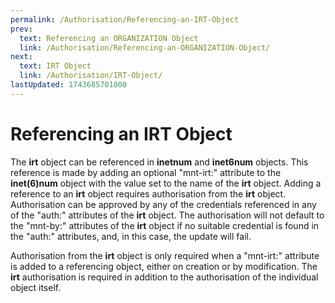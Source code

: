 ```yaml
---
permalink: /Authorisation/Referencing-an-IRT-Object
prev:
  text: Referencing an ORGANIZATION Object
  link: /Authorisation/Referencing-an-ORGANIZATION-Object/
next:
  text: IRT Object
  link: /Authorisation/IRT-Object/
lastUpdated: 1743685701000
---
```


# Referencing an IRT Object

The **irt** object can be referenced in **inetnum** and **inet6num** objects. This reference is made by adding an optional "mnt-irt:" attribute to the **inet(6)num** object with the value set to the name of the **irt** object. Adding a reference to an **irt** object requires authorisation from the **irt** object. Authorisation can be approved by any of the credentials referenced in any of the "auth:" attributes of the **irt** object. The authorisation will not default to the "mnt-by:" attributes of the **irt** object if no suitable credential is found in the "auth:" attributes, and, in this case, the update will fail.

Authorisation from the **irt** object is only required when a "mnt-irt:" attribute is added to a referencing object, either on creation or by modification. The **irt** authorisation is required in addition to the authorisation of the individual object itself.
